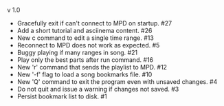 v 1.0
  - Gracefully exit if can't connect to MPD on startup. #27
  - Add a short tutorial and asciinema content. #26
  - New c command to edit a single time range. #13
  - Reconnect to MPD does not work as expected. #5
  - Buggy playing if many ranges in song. #21
  - Play only the best parts after run command. #16
  - New 'r' command that sends the playlist to MPD. #12
  - New '-f' flag to load a song bookmarks file. #10
  - New 'Q' command to exit the program even with unsaved changes. #4
  - Do not quit and issue a warning if changes not saved. #3
  - Persist bookmark list to disk. #1
